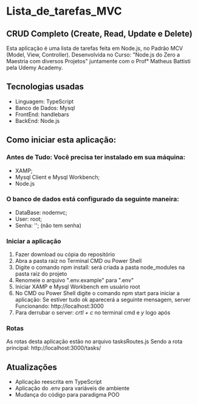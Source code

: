 # Lista_de_tarefas_MVC
## CRUD Completo (Create, Read, Update e Delete)
Esta aplicação é uma lista de tarefas feita em Node.js, no Padrão MCV (Model, View, Controller).
Desenvolvida no Curso: "Node.js do Zero a Maestria com diversos Projetos" juntamente com o Prof° Matheus Battisti pela Udemy Academy.

## Tecnologias usadas
* Linguagem: TypeScript
* Banco de Dados: Mysql
* FrontEnd: handlebars
* BackEnd: Node.js

## Como iniciar esta aplicação:

### Antes de Tudo: Você precisa ter instalado em sua máquina: 
* XAMP; 
* Mysql Client e Mysql Workbench;
* Node.js

### O banco de dados está configurado da seguinte maneira: 
* DataBase: nodemvc;
* User: root;
* Senha: ''; (não tem senha) 

### Iniciar a aplicação
1. Fazer download ou cópia do repositório
2. Abra a pasta raiz no Terminal CMD ou Power Shell
3. Digite o comando npm install: será criada a pasta node_modules na pasta raiz do projeto
4. Renomeie o arquivo ".env.example"  para ".env"
5. Iniciar XAMP e Mysql Workbench em usuário root 
6. No CMD ou Power Shell digite o comando npm start para iniciar a aplicação: Se estiver tudo ok aparecerá a seguinte mensagem, server Funcionando: http://localhost:3000
7. Para derrubar o server: *crtl + c* no terminal cmd e *y* logo após

### Rotas
As rotas desta aplicação estão no arquivo tasksRoutes.js
Sendo a rota principal: http://localhost:3000/tasks/

## Atualizações
* Aplicação reescrita em TypeScript
* Aplicação do .env para variáveis de ambiente
* Mudança do código para paradigma POO